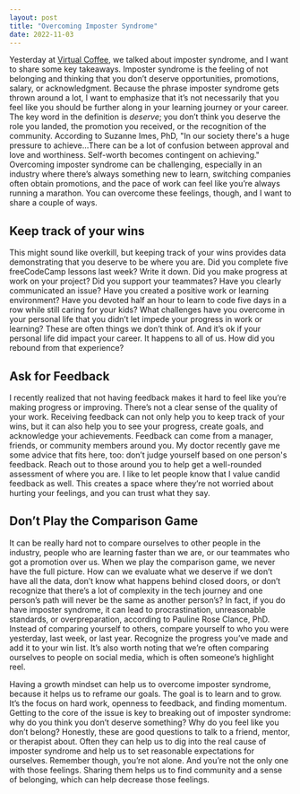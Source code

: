 ```yaml
---
layout: post
title: "Overcoming Imposter Syndrome"
date: 2022-11-03
---
```

Yesterday at [Virtual Coffee](https://virtualcoffee.io/), we talked about imposter syndrome, and I want to share some key takeaways. Imposter syndrome is the feeling of not belonging and thinking that you don’t deserve opportunities, promotions, salary, or acknowledgment. Because the phrase imposter syndrome gets thrown around a lot, I want to emphasize that it’s not necessarily that you feel like you should be further along in your learning journey or your career. The key word in the definition is _deserve_; you don’t think you deserve the role you landed, the promotion you received, or the recognition of the community. According to Suzanne Imes, PhD, "In our society there's a huge pressure to achieve…There can be a lot of confusion between approval and love and worthiness. Self-worth becomes contingent on achieving." Overcoming imposter syndrome can be challenging, especially in an industry where there’s always something new to learn, switching companies often obtain promotions, and the pace of work can feel like you’re always running a marathon. You can overcome these feelings, though, and I want to share a couple of ways.

## Keep track of your wins
This might sound like overkill, but keeping track of your wins provides data demonstrating that you deserve to be where you are. Did you complete five freeCodeCamp lessons last week? Write it down. Did you make progress at work on your project? Did you support your teammates? Have you clearly communicated an issue? Have you created a positive work or learning environment? Have you devoted half an hour to learn to code five days in a row while still caring for your kids? What challenges have you overcome in your personal life that you didn’t let impede your progress in work or learning? These are often things we don’t think of. And it’s ok if your personal life did impact your career. It happens to all of us. How did you rebound from that experience?

## Ask for Feedback
I recently realized that not having feedback makes it hard to feel like you’re making progress or improving. There’s not a clear sense of the quality of your work. Receiving feedback can not only help you to keep track of your wins, but it can also help you to see your progress, create goals, and acknowledge your achievements. Feedback can come from a manager, friends, or community members around you. My doctor recently gave me some advice that fits here, too: don’t judge yourself based on one person's feedback. Reach out to those around you to help get a well-rounded assessment of where you are. I like to let people know that I value candid feedback as well. This creates a space where they’re not worried about hurting your feelings, and you can trust what they say. 

## Don’t Play the Comparison Game
It can be really hard not to compare ourselves to other people in the industry, people who are learning faster than we are, or our teammates who got a promotion over us. When we play the comparison game, we never have the full picture. How can we evaluate what we deserve if we don’t have all the data, don’t know what happens behind closed doors, or don’t recognize that there’s a lot of complexity in the tech journey and one person’s path will never be the same as another person’s? In fact, if you do have imposter syndrome, it can lead to procrastination, unreasonable standards, or overpreparation, according to Pauline Rose Clance, PhD. Instead of comparing yourself to others, compare yourself to who you were yesterday, last week, or last year. Recognize the progress you’ve made and add it to your win list. It’s also worth noting that we’re often comparing ourselves to people on social media, which is often someone’s highlight reel.

Having a growth mindset can help us to overcome imposter syndrome, because it helps us to reframe our goals. The goal is to learn and to grow. It’s the focus on hard work, openness to feedback, and finding momentum. Getting to the core of the issue is key to breaking out of imposter syndrome: why do you think you don’t deserve something? Why do you feel like you don’t belong? Honestly, these are good questions to talk to a friend, mentor, or therapist about. Often they can help us to dig into the real cause of imposter syndrome and help us to set reasonable expectations for ourselves. Remember though, you’re not alone. And you’re not the only one with those feelings. Sharing them helps us to find community and a sense of belonging, which can help decrease those feelings.
